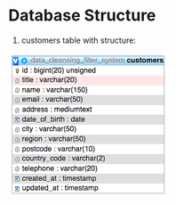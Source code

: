 Database Structure
==================

1. customers table with structure:

![Customer Table Structure](/docs/image/customers_table_structure.png)
